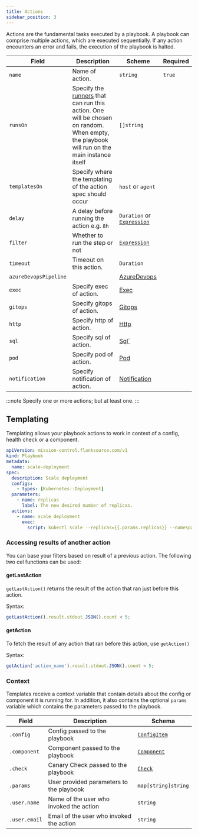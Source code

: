 ```yaml
---
title: Actions
sidebar_position: 3
---
```


Actions are the fundamental tasks executed by a playbook. A playbook can comprise multiple actions, which are executed sequentially. If any action encounters an error and fails, the execution of the playbook is halted.

| Field                 | Description                                                  | Scheme                                                | Required |
| --------------------- | ------------------------------------------------------------ | ----------------------------------------------------- | -------- |
| `name`                | Name of action.                                              | `string`                                              | `true`   |
| `runsOn`              | Specify the [runners](./runners) that can run this action. One will be chosen on random. When empty, the playbook will run on the main instance itself | `[]string`                                            |          |
| `templatesOn`         | Specify where the templating of the action spec should occur | `host` or `agent`                                     |          |
| `delay`               | A delay before running the action e.g. `8h`                  | `Duration` or  [`Expression`](../concepts/expression) |          |
| `filter`              | Whether to run the step or not                               | [`Expression`](../concepts/expression)                |          |
| `timeout`             | Timeout on this action.                                      | `Duration`                                            |          |
| `azureDevopsPipeline` |                                                              | [AzureDevops](./azure_devops_pipeline)                |          |
| `exec`                | Specify exec of action.                                      | [Exec](./exec)                          |          |
| `gitops`              | Specify gitops of action.                                    | [Gitops](./gitops)                      |          |
| `http`                | Specify http of action.                                      | [Http](./http)                          |          |
| `sql`                 | Specify sql of action.                                       | [Sql`](./sql)                            |          |
| `pod`                 | Specify pod of action.                                       | [Pod](./pod)                            |          |
| `notification`        | Specify notification of action.                              | [Notification](./notification)          |          |

:::note
Specify one or more actions; but at least one.
:::



## Templating

Templating allows your playbook actions to work in context of a config, health check or a component.

```yaml title='scale-deployment.yaml'
apiVersion: mission-control.flanksource.com/v1
kind: Playbook
metadata:
  name: scale-deployment
spec:
  description: Scale deployment
  configs:
    - types: [Kubernetes::Deployment]
  parameters:
    - name: replicas
      label: The new desired number of replicas.
  actions:
    - name: scale deployment
      exec:
        script: kubectl scale --replicas={{.params.replicas}} --namespace={{.config.tags.namespace}} deployment {{.config.name}}
```


### Accessing results of another action

You can base your filters based on result of a previous action. The following two cel functions can be used:

#### getLastAction

`getLastAction()` returns the result of the action that ran just before this action.

Syntax:

```javascript
getLastAction().result.stdout.JSON().count < 5;
```

#### getAction

To fetch the result of any action that ran before this action, use `getAction()`

Syntax:

```javascript
getAction('action_name').result.stdout.JSON().count < 5;
```

### Context

Templates receive a context variable that contain details about the config or component it is running for. In addition, it also contains the optional `params` variable which contains the parameters passed to the playbook.

| Field       | Description                              | Schema                                       |
| ----------- | ---------------------------------------- | -------------------------------------------- |
| `.config`    | Config passed to the playbook            | [`ConfigItem`](/reference/config-db) |
| `.component` | Component passed to the playbook         | [`Component`](/reference/topology/components)    |
| `.check`     | Canary Check passed to the playbook      | [`Check`](/reference/canary-checker/check)            |
| `.params`    | User provided parameters to the playbook | `map[string]string`                          |
| `.user.name`    | Name of the user who invoked the action | `string`                          |
| `.user.email`    | Email of the user who invoked the action | `string`                          |
